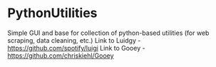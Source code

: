 # PythonUtilities
Simple GUI and base for collection of python-based utilities (for web scraping, data cleaning, etc.)
Link to Luidgy - https://github.com/spotify/luigi
Link to Gooey - https://github.com/chriskiehl/Gooey